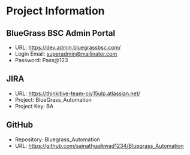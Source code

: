 # Project Information

## BlueGrass BSC Admin Portal
- URL: https://dev.admin.bluegrassbsc.com/
- Login Email: superadmin@mailinator.com
- Password: Pass@123

## JIRA
- URL: https://thinkitive-team-cjy15ulp.atlassian.net/
- Project: BlueGrass_Automation
- Project Key: BA

## GitHub
- Repository: Bluegrass_Automation
- URL: https://github.com/sainathgaikwad1234/Bluegrass_Automation 